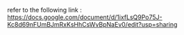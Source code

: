 refer to the following link :
https://docs.google.com/document/d/1ixfLsQ9Po75J-Kc8d69nFUmBJmRxKsHhCsWvBpNaEv0/edit?usp=sharing